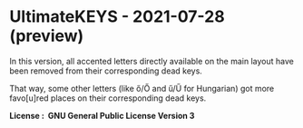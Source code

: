 # UltimateKEYS - 2021-07-28 (preview)

In this version, all accented letters directly available on the main layout have been removed from their corresponding dead keys.

That way, some other letters (like ő/Ő and ű/Ű for Hungarian) got more favo[u]red places on their corresponding dead keys.

**License&nbsp;: &nbsp;GNU General Public License Version 3**
